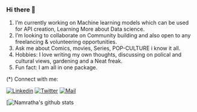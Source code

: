 ### Hi there 👋


 1) I’m currently working on Machine learning models which can be used for API creation, Learning More about Data science. 
 2) I’m looking to collaborate on Community building and also open to any freelancing  & volunteering opportunities. 
 3) Ask me about Comics, movies, Series, POP-CULTURE i know it all.
 4) Hobbies: I love writing my own thoughts, discussing on polical and cultural views, gardening and a Neat freak. 
 5) Fun fact: I am  all in one package.
 
 (*) Connect with me: 
 
[![Linkedin](https://img.shields.io/badge/LinkedIn-blue.svg?style=for-the-badge&logo=linkedin)](https://www.linkedin.com/in/namratha-l-bemane-a868b7162/)
[![Twitter](https://img.shields.io/badge/Twitter-skyblue.svg?style=for-the-badge&logo=twitter)](https://twitter.com/namratha_lb)
[![Mail](https://img.shields.io/badge/Gmail-black.svg?style=for-the-badge&logo=gmail)](https://www.instagram.com/prudhvir3ddy/)

 
 [![Namratha's github stats](https://github-readme-stats.vercel.app/api?username=Namrathalb&show_icons=true&theme=radical)
 
<!--![Octocat](octocat-small.png)

<!--
**Namrathalb/Namrathalb** is a ✨ _special_ ✨ repository because its `README.md` (this file) appears on your GitHub profile.


<!--Here are some ideas to get you started:-->
